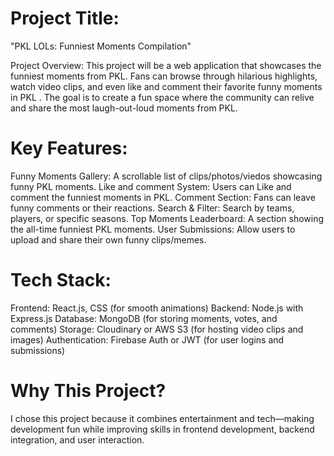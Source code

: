 # Project Title:
"PKL LOLs: Funniest Moments Compilation"

Project Overview:
This project will be a web application that  showcases the funniest moments from PKL. Fans can browse through hilarious highlights, watch video clips, and even like and comment their favorite funny  moments in PKL . The goal is to create a fun space where the community can relive and share the most laugh-out-loud moments from PKL.


# Key Features:
 Funny Moments Gallery: A scrollable list of clips/photos/viedos  showcasing funny PKL moments.
Like and comment System: Users can Like and comment the funniest moments in PKL.
 Comment Section: Fans can leave funny comments or their reactions.
 Search & Filter: Search by teams, players, or specific seasons.
 Top Moments Leaderboard: A section showing the all-time funniest PKL moments.
 User Submissions: Allow users to upload and share their own funny clips/memes.

# Tech Stack:
Frontend: React.js, CSS (for smooth animations)
Backend: Node.js with Express.js
Database: MongoDB (for storing moments, votes, and comments)
Storage: Cloudinary or AWS S3 (for hosting video clips and images)
Authentication: Firebase Auth or JWT (for user logins and submissions)

# Why This Project?
I chose this project because it combines entertainment and tech—making development fun while improving skills in frontend development, backend integration, and user interaction.


